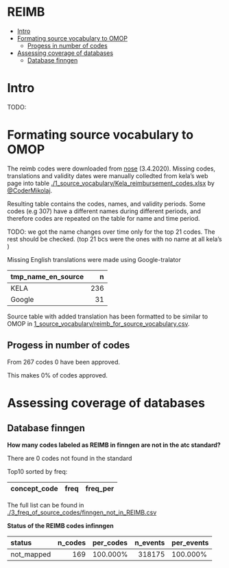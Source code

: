REIMB
================

  - [Intro](#intro)
  - [Formating source vocabulary to
    OMOP](#formating-source-vocabulary-to-omop)
      - [Progess in number of codes](#progess-in-number-of-codes)
  - [Assessing coverage of databases](#assessing-coverage-of-databases)
      - [Database finngen](#database-finngen)

# Intro

TODO:

# Formating source vocabulary to OMOP

The reimb codes were downloaded from [nose](nose) (3.4.2020). Missing
codes, translations and validity dates were manually colledted from
kela’s web page into table
[./1\_source\_vocabulary/Kela\_reimbursement\_codes.xlsx](./1_source_vocabulary/Kela_reimbursement_codes.xlsx)
by [@CoderMikolaj](github.com/CoderMikolaj).

Resulting table contains the codes, names, and validity periods. Some
codes (e.g 307) have a different names during different periods, and
therefore codes are repeated on the table for name and time period.

TODO: we got the name changes over time only for the top 21 codes. The
rest should be checked. (top 21 bcs were the ones with no name at all
kela’s )

Missing English translations were made using Google-tralator

<div class="kable-table">

| tmp\_name\_en\_source |   n |
| :-------------------- | --: |
| KELA                  | 236 |
| Google                |  31 |

</div>

Source table with added translation has been formatted to be similar to
OMOP in
[1\_source\_vocabulary/reimb\_for\_source\_vocabulary.csv](1_source_vocabulary/reimb_for_source_vocabulary.csv).

## Progess in number of codes

From 267 codes 0 have been approved.

This makes 0% of codes approved.

# Assessing coverage of databases

## Database finngen

**How many codes labeled as REIMB in finngen are not in the atc
standard?**

There are 0 codes not found in the standard

Top10 sorted by freq:

<div class="kable-table">

| concept\_code | freq | freq\_per |
| :------------ | ---: | :-------- |

</div>

The full list can be found in
[./3\_freq\_of\_source\_codes/finngen\_not\_in\_REIMB.csv](./3_freq_of_source_codes/finngen_not_in_REIMB.csv)

**Status of the REIMB codes infinngen**

<div class="kable-table">

| status      | n\_codes | per\_codes | n\_events | per\_events |
| :---------- | -------: | :--------- | --------: | :---------- |
| not\_mapped |      169 | 100.000%   |    318175 | 100.000%    |

</div>
